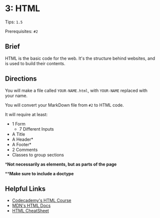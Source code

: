 # 3: HTML

Tips: `1.5`

Prerequisites: `#2`

## Brief

HTML is the basic code for the web. It's the structure behind websites, and is used to build their contents.

## Directions

You will make a file called `YOUR-NAME.html`, with `YOUR-NAME` replaced with your name.

You will convert your MarkDown file from `#2` to HTML code.

It will require at least:

- 1 Form
  - 7 Different Inputs
- A Title
- A Header*
- A Footer*
- 2 Comments
- Classes to group sections

***Not necessarily as elements, but as parts of the page**

****Make sure to include a doctype**

## Helpful Links

- [Codecademy's HTML Course](https://www.codecademy.com/learn/learn-html)
- [MDN's HTML Docs](https://developer.mozilla.org/en-US/docs/Web/HTML)
- [HTML CheatSheet](http://htmlcheatsheet.com/)
